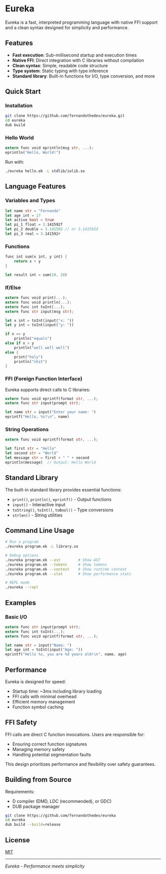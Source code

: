 # Eureka

Eureka is a fast, interpreted programming language with native FFI support and a clean syntax designed for simplicity and performance.

## Features

- **Fast execution**: Sub-millisecond startup and execution times
- **Native FFI**: Direct integration with C libraries without compilation
- **Clean syntax**: Simple, readable code structure
- **Type system**: Static typing with type inference
- **Standard library**: Built-in functions for I/O, type conversion, and more

## Quick Start

### Installation

```bash
git clone https://github.com/fernandothedev/eureka.git
cd eureka
dub build
```

### Hello World

```rust
extern func void eprintln(msg str, ...);
eprintln("Hello, World!")
```

Run with:

```bash
./eureka hello.ek -L stdlib/iolib.so
```

## Language Features

### Variables and Types

```rust
let name str = "Fernando"
let age int = 17
let active bool = true
let pi_1 float = 3.141592f
let pi_2 double = 3.141592 // or 3.141592d
let pi_3 real = 3.141592r
```

### Functions

```rust
func int sum(x int, y int) {
    return x + y
}

let result int = sum(10, 20)
```

### If/Else

```rust
extern func void print(...);
extern func void println(...);
extern func int toInt(...);
extern func str input(msg str);

let x int = toInt(input("x: "))
let y int = toInt(input("y: "))

if x == y
    println("equals")
else if x > y
    println("well well well")
else {
    print("holy")
    println("shit")
}

```

### FFI (Foreign Function Interface)

Eureka supports direct calls to C libraries:

```rust
extern func void eprintf(format str, ...);
extern func str input(prompt str);

let name str = input("Enter your name: ")
eprintf("Hello, %s!\n", name)
```

### String Operations

```rust
extern func void eprintf(format str, ...);

let first str = "Hello"
let second str = "World"
let message str = first + " " + second
eprintln(message)  // Output: Hello World
```

## Standard Library

The built-in standard library provides essential functions:

- `print()`, `println()`, `eprintf()` - Output functions
- `input()` - Interactive input
- `toString()`, `toInt()`, `toBool()` - Type conversions
- `strlen()` - String utilities

## Command Line Usage

```bash
# Run a program
./eureka program.ek -L library.so

# Debug options
./eureka program.ek --ast        # Show AST
./eureka program.ek --tokens     # Show tokens
./eureka program.ek --context    # Show runtime context
./eureka program.ek --stat       # Show performance stats

# REPL mode
./eureka --repl
```

## Examples

### Basic I/O

```rust
extern func str input(prompt str);
extern func int toInt(...);
extern func void eprintf(format str, ...);

let name str = input("Name: ")
let age int = toInt(input("Age: "))
eprintf("Hello %s, you are %d years old!\n", name, age)
```

## Performance

Eureka is designed for speed:

- Startup time: ~3ms including library loading
- FFI calls with minimal overhead
- Efficient memory management
- Function symbol caching

## FFI Safety

FFI calls are direct C function invocations. Users are responsible for:

- Ensuring correct function signatures
- Managing memory safety
- Handling potential segmentation faults

This design prioritizes performance and flexibility over safety guarantees.

## Building from Source

Requirements:

- D compiler (DMD, LDC (recommended), or GDC)
- DUB package manager

```bash
git clone https://github.com/fernandothedev/eureka
cd eureka
dub build --build=release
```

## License

[MIT](LICENSE)

---

*Eureka - Performance meets simplicity*
